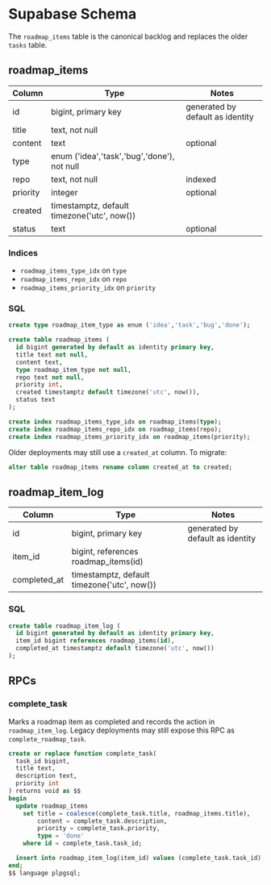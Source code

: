 # Supabase Schema

The `roadmap_items` table is the canonical backlog and replaces the older `tasks` table.

## roadmap_items

| Column     | Type                                                | Notes |
|------------|-----------------------------------------------------|-------|
| id         | bigint, primary key                                 | generated by default as identity |
| title      | text, not null                                      | |
| content    | text                                                | optional |
| type       | enum ('idea','task','bug','done'), not null         | |
| repo       | text, not null                                      | indexed |
| priority   | integer                                             | optional |
| created | timestamptz, default timezone('utc', now())         | |
| status     | text                                                | optional |

### Indices

- `roadmap_items_type_idx` on `type`
- `roadmap_items_repo_idx` on `repo`
- `roadmap_items_priority_idx` on `priority`

### SQL

```sql
create type roadmap_item_type as enum ('idea','task','bug','done');

create table roadmap_items (
  id bigint generated by default as identity primary key,
  title text not null,
  content text,
  type roadmap_item_type not null,
  repo text not null,
  priority int,
  created timestamptz default timezone('utc', now()),
  status text
);

create index roadmap_items_type_idx on roadmap_items(type);
create index roadmap_items_repo_idx on roadmap_items(repo);
create index roadmap_items_priority_idx on roadmap_items(priority);
```

Older deployments may still use a `created_at` column. To migrate:

```sql
alter table roadmap_items rename column created_at to created;
```


## roadmap_item_log

| Column     | Type                                        | Notes |
|------------|---------------------------------------------|-------|
| id         | bigint, primary key                         | generated by default as identity |
| item_id    | bigint, references roadmap_items(id)        | |
| completed_at | timestamptz, default timezone('utc', now()) | |

### SQL

```sql
create table roadmap_item_log (
  id bigint generated by default as identity primary key,
  item_id bigint references roadmap_items(id),
  completed_at timestamptz default timezone('utc', now())
);
```

## RPCs

### complete_task

Marks a roadmap item as completed and records the action in `roadmap_item_log`.
Legacy deployments may still expose this RPC as `complete_roadmap_task`.

```sql
create or replace function complete_task(
  task_id bigint,
  title text,
  description text,
  priority int
) returns void as $$
begin
  update roadmap_items
    set title = coalesce(complete_task.title, roadmap_items.title),
        content = complete_task.description,
        priority = complete_task.priority,
        type = 'done'
    where id = complete_task.task_id;

  insert into roadmap_item_log(item_id) values (complete_task.task_id);
end;
$$ language plpgsql;
```
